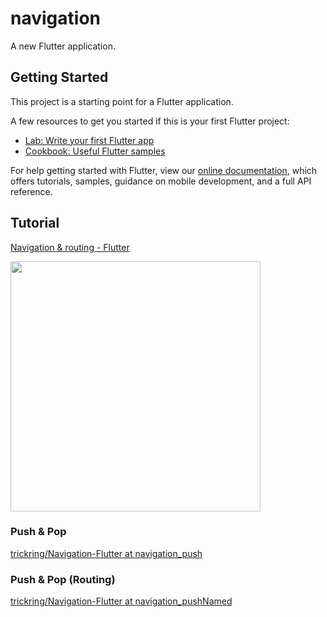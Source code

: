# navigation

A new Flutter application.

## Getting Started

This project is a starting point for a Flutter application.

A few resources to get you started if this is your first Flutter project:

- [Lab: Write your first Flutter app](https://flutter.dev/docs/get-started/codelab)
- [Cookbook: Useful Flutter samples](https://flutter.dev/docs/cookbook)

For help getting started with Flutter, view our 
[online documentation](https://flutter.dev/docs), which offers tutorials, 
samples, guidance on mobile development, and a full API reference.

## Tutorial

[Navigation & routing \- Flutter](https://flutter.dev/docs/development/ui/navigation)

<img src="https://user-images.githubusercontent.com/18419093/61352441-507f4180-a8a8-11e9-8231-17021f391909.gif" width=400>

### Push & Pop

[trickring/Navigation\-Flutter at navigation\_push](https://github.com/trickring/Navigation-Flutter/tree/navigation_push)

### Push & Pop (Routing)

[trickring/Navigation\-Flutter at navigation\_pushNamed](https://github.com/trickring/Navigation-Flutter/tree/navigation_pushNamed)
